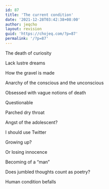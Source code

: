 ```yaml
---
id: 87
title: 'The current condition'
date: '2021-12-28T03:42:38+08:00'
author: jeqcho
layout: revision
guid: 'https://chojeq.com/?p=87'
permalink: '/?p=87'
---
```


The death of curiosity

Lack lustre dreams

How the gravel is made

Anarchy of the conscious and the unconscious

Obsessed with vague notions of death

Questionable

Parched dry throat

Angst of the adolescent?

I should use Twitter

Growing up?

Or losing innocence

Becoming of a “man”

Does jumbled thoughts count as poetry?

Human condition befalls